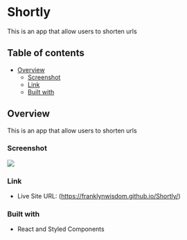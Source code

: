 # Shortly

This is an app that allow users to shorten urls

## Table of contents

- [Overview](#overview)
  - [Screenshot](#screenshot)
  - [Link](#link)
  - [Built with](#built-with)

## Overview
This is an app that allow users to shorten urls

### Screenshot

![](https://github.com/franklynwisdom/Shortly/blob/master/public/shortly-screenshot.PNG)

### Link
- Live Site URL: (https://franklynwisdom.github.io/Shortly/)

### Built with

- React and Styled Components

